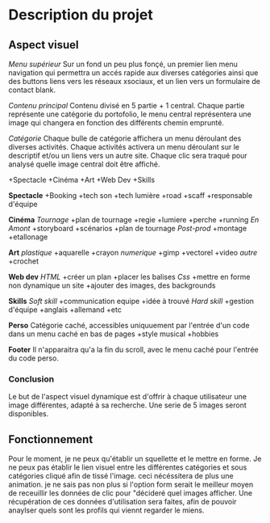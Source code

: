 # Description du projet

## Aspect visuel

*Menu supérieur*
Sur un fond un peu plus fonçé, un premier lien menu navigation qui permettra un accés rapide aux diverses catégories ainsi que des buttons liens vers les réseaux xsociaux, et un lien vers un formulaire de contact blank.

*Contenu principal*
Contenu divisé en 5 partie + 1 central. Chaque partie représente une catégorie du portofolio, le menu central représentera une image qui changera en fonction des différents chemin emprunté.

*Catégorie*
Chaque bulle de catégorie affichera un menu déroulant des diverses activités. Chaque activités activera un menu déroulant sur le descriptif et/ou un liens vers un autre site. Chaque clic sera traqué pour analysé quelle image central doit être affiché.

+Spectacle
+Cinéma
+Art
+Web Dev
+Skills

**Spectacle**
+Booking
+tech son
+tech lumière
+road
+scaff
+responsable d'équipe

**Cinéma**
*Tournage*
+plan de tournage
+regie
+lumiere
+perche
+running
*En Amont*
+storyboard
+scénarios
+plan de tournage
*Post-prod*
+montage
+etallonage

**Art**
*plastique*
+aquarelle
+crayon
*numerique*
+gimp
+vectorel
+video
*autre*
+crochet

**Web dev**
*HTML*
+créer un plan
+placer les balises
*Css*
+mettre en forme non dynamique un site
+ajouter des images, des backgrounds

**Skills**
*Soft skill*
+communication equipe
+idée à trouvé
*Hard skill*
+gestion d'équipe
+anglais
+allemand
+etc

**Perso**
Catégorie caché, accessibles uniquuement par l'entrée d'un code dans un menu caché en bas de pages
+style musical
+hobbies

**Footer**
Il n'apparaitra qu'a la fin du scroll, avec le menu caché pour l'entrée du code perso.

### Conclusion

Le but de l'aspect visuel dynamique est d'offrir à chaque utilisateur une image différentes, adapté à sa recherche. Une serie de 5 images seront disponibles.

## Fonctionnement

Pour le moment, je ne peux qu'établir un squellette et le mettre en forme.
Je ne peux pas établir le lien visuel entre les différentes catégories et sous catégories cliqué afin de tissé l'image. ceci nécéssitera de plus une animation.
je ne sais pas non plus si l'option form serait le meilleur moyen de receuillir les données de clic pour "décideré quel images afficher.
Une récupération de ces données d'utilisation sera faites, afin de pouvoir anaylser quels sont les profils qui viennt regarder le miens.
